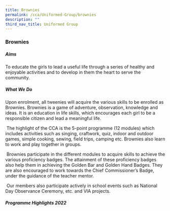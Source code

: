 ```yaml
---
title: Brownies
permalink: /cca/Uniformed-Group/brownies
description: ""
third_nav_title: Uniformed Group
---
```

### Brownies
##### Aims

To educate the girls to lead a useful life through a series of healthy and enjoyable activities and to develop in them the heart to serve the community.

##### What We Do

Upon enrolment, all tweenies will acquire the various skills to be enrolled as Brownies. Brownies is a game of adventure, observation, knowledge and ideas. It is an education in life skills, which encourages each girl to be a responsible citizen and lead a meaningful life.

 The highlight of the CCA is the 5-point programme (12 modules) which includes activities such as singing, craftwork, quiz, indoor and outdoor games, simple cooking, sewing, field trips, camping etc. Brownies also learn to work and play together in groups.

 Brownies participate in the different modules to acquire skills to achieve the various proficiency badges. The attainment of these proficiency badges also help them in achieving the Golden Bar and Golden Hand Badges. They are also encouraged to work towards the Chief Commissioner’s Badge, under the guidance of the teacher mentor.

 Our members also participate actively in school events such as National Day Observance Ceremony, etc. and VIA projects.
 
#####  Programme Highlights 2022



